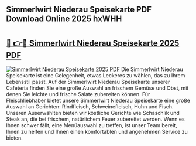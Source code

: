 ## Simmerlwirt Niederau Speisekarte PDF Download Online 2025 hxWHH

# <h2><a href="http://gcd0v7y.nevu.top/?p=Simmerlwirt+Niederau+Speisekarte">🔗 👉🔴 Simmerlwirt Niederau Speisekarte 2025 PDF</a></h2>

[![Simmerlwirt Niederau Speisekarte 2025 PDF](https://i.imgur.com/dBaPXMq.png)](http://gcd0v7y.nevu.top/?p=Simmerlwirt+Niederau+Speisekarte)
Die Simmerlwirt Niederau Speisekarte ist eine Gelegenheit, etwas Leckeres zu wählen, das zu Ihrem Lebensstil passt. Auf der Simmerlwirt Niederau Speisekarte unserer Cafeteria finden Sie eine große Auswahl an frischem Gemüse und Obst, mit denen Sie leichte und frische Salate zubereiten können. Für Fleischliebhaber bietet unsere Simmerlwirt Niederau Speisekarte eine große Auswahl an Gerichten: Rindfleisch, Schweinefleisch, Huhn und Fisch. Unseren Auserwählten bieten wir köstliche Gerichte wie Schaschlik und Steak an, die bei frischem, natürlichem Feuer zubereitet werden. Wenn es Ihnen schwer fällt, eine Menüauswahl zu treffen, ist unser Team bereit, Ihnen zu helfen und Ihnen einen komfortablen und angenehmen Service zu bieten.
